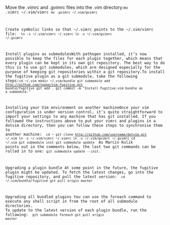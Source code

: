 Move the .vimrc and .gvimrc files into the .vim directory:<code>mv .vimrc ~/.vim/vimrc
<code>mv .gvimrc ~/.vim/gvimrc</code>

Create symbolic links so that ~/.vimrc points to the ~/.vim/vimrc file: <code> ln -s ~/.vim/vimrc ~/.vimrc
ln -s ~/.vim/gvimrc ~/.gvimrc</code>

Install plugins as submodulesWith pathogen installed, it’s now possible to keep the files for each plugin together, which means that every plugin can be kept in its own git repository. The best way to do this is to use git submodules, which are designed especially for the purpose of keeping git repositories within a git repository.To install the fugitive plugin as a git submodule, take the following steps:<code>cd ~/.vim
mkdir ~/.vim/bundle
git submodule add http://github.com/tpope/vim-fugitive.git bundle/fugitive
git add .
git commit -m "Install Fugitive.vim bundle as a submodule."</code>

Installing your Vim environment on another machineOnce your vim configuration is under version control, it’s quite straightforward to import your settings to any machine that has git installed. If you followed the instructions above to put your vimrc and plugins in a dotvim directory, then you can follow these steps to synchronise them to another machine:
<code>
cd ~
git clone http://github.com/username/dotvim.git ~/.vim
ln -s ~/.vim/vimrc ~/.vimrc
ln -s ~/.vim/gvimrc ~/.gvimrc
cd ~/.vim
git submodule init
git submodule update
</code>
As Marcin Kulik points out in the comments below, the last two git commands can be rolled in to one: <code>git submodule update --init</code>.

Upgrading a plugin bundle
At some point in the future, the fugitive plugin might be updated. To fetch the latest changes, go into the fugitive repository, and pull the latest version:
<code>
cd ~/.vim/bundle/fugitive
git pull origin master
</code>

Upgrading all bundled plugins
You can use the foreach command to execute any shell script in from the root of all submodule directories. To update to the latest version of each plugin bundle, run the following: <code> git submodule foreach git pull origin master</code>
